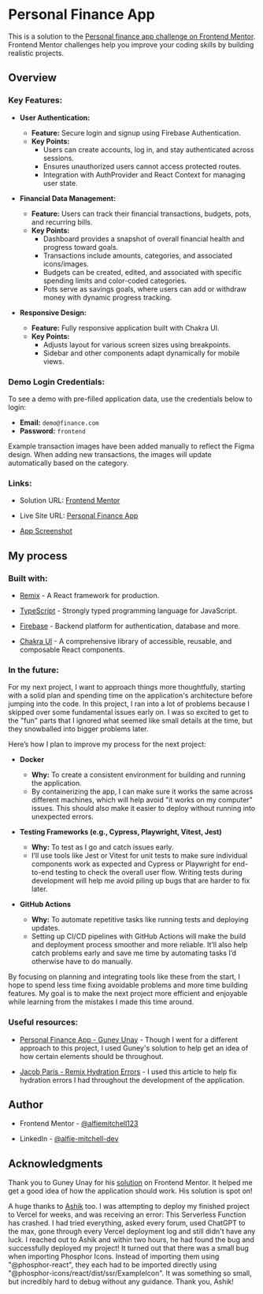# Personal Finance App


This is a solution to the [Personal finance app challenge on Frontend Mentor](https://www.frontendmentor.io/challenges/personal-finance-app-JfjtZgyMt1). Frontend Mentor challenges help you improve your coding skills by building realistic projects.
  

## Overview

  

### Key Features:

- **User Authentication:**
    - **Feature:** Secure login and signup using Firebase Authentication.
    - **Key Points:**
        -   Users can create accounts, log in, and stay authenticated across sessions.
        -   Ensures unauthorized users cannot access protected routes.
        -   Integration with AuthProvider and React Context for managing user state.

- **Financial Data Management:**
    - **Feature:** Users can track their financial transactions, budgets, pots, and recurring bills.
    -  **Key Points:**
        - Dashboard provides a snapshot of overall financial health and progress toward goals.
        -   Transactions include amounts, categories, and associated icons/images.
        -   Budgets can be created, edited, and associated with specific spending limits and color-coded categories.
        -   Pots serve as savings goals, where users can add or withdraw money with dynamic progress tracking.

- **Responsive Design:**

    - **Feature:** Fully responsive application built with Chakra UI.
    - **Key Points:**
        -   Adjusts layout for various screen sizes using breakpoints.
        -   Sidebar and other components adapt dynamically for mobile views.

### Demo Login Credentials:

To see a demo with pre-filled application data, use the credentials below to login:

- **Email:** `demo@finance.com`
- **Password:** `frontend`

Example transaction images have been added manually to reflect the Figma design. When adding new transactions, the images will update automatically based on the category.
  

### Links:

  

- Solution URL: [Frontend Mentor](https://www.frontendmentor.io/solutions/full-stack-personal-finance-app-with-remix-firebase-and-chakra-ui-nNaYk8-i5w)

- Live Site URL: [Personal Finance App](https://personal-finance-app-snowy.vercel.app/login)

- [App Screenshot](https://ibb.co/X36zft8)

  

## My process

  

### Built with:

- [Remix](https://remix.run/) - A React framework for production.

- [TypeScript](https://www.typescriptlang.org/) - Strongly typed programming language for JavaScript.

- [Firebase](https://firebase.com/) - Backend platform for authentication, database and more.

- [Chakra UI](https://www.chakra-ui.com/) - A comprehensive library of accessible, reusable, and composable React components.


### In the future:

For my next project, I want to approach things more thoughtfully, starting with a solid plan and spending time on the application's architecture before jumping into the code. In this project, I ran into a lot of problems because I skipped over some fundamental issues early on. I was so excited to get to the "fun" parts that I ignored what seemed like small details at the time, but they snowballed into bigger problems later.

Here’s how I plan to improve my process for the next project:

- **Docker**
    - **Why:** To create a consistent environment for building and running the application.
    - By containerizing the app, I can make sure it works the same across different machines, which will help avoid "it works on my computer" issues. This should also make it easier to deploy without running into unexpected errors.

- **Testing Frameworks (e.g., Cypress, Playwright, Vitest, Jest)**
    - **Why:** To test as I go and catch issues early.
    - I’ll use tools like Jest or Vitest for unit tests to make sure individual components work as expected and Cypress or Playwright for end-to-end testing to check the overall user flow. Writing tests during development will help me avoid piling up bugs that are harder to fix later.

- **GitHub Actions**
    - **Why:** To automate repetitive tasks like running tests and deploying updates.
    - Setting up CI/CD pipelines with GitHub Actions will make the build and deployment process smoother and more reliable. It’ll also help catch problems early and save me time by automating tasks I’d otherwise have to do manually.

By focusing on planning and integrating tools like these from the start, I hope to spend less time fixing avoidable problems and more time building features. My goal is to make the next project more efficient and enjoyable while learning from the mistakes I made this time around.

 
### Useful resources:

- [Personal Finance App - Guney Unay](https://www.frontendmentor.io/solutions/fullstack-personal-finance-app-xi45ayqyMY) - Though I went for a different approach to this project, I used Guney's solution to help get an idea of how certain elements should be throughout.

- [Jacob Paris - Remix Hydration Errors](https://www.jacobparis.com/content/remix-hydration-errors) - I used this article to help fix hydration errors I had throughout the development of the application.

## Author


- Frontend Mentor - [@alfiemitchell123](https://www.frontendmentor.io/profile/alfiemitchell123)

- LinkedIn - [@alfie-mitchell-dev](www.linkedin.com/in/alfie-mitchell-dev)

  

## Acknowledgments

Thank you to Guney Unay for his [solution](https://www.frontendmentor.io/solutions/fullstack-personal-finance-app-xi45ayqyMY) on Frontend Mentor. It helped me get a good idea of how the application should work. His solution is spot on!

A huge thanks to [Ashik](https://www.fiverr.com/ashikjs/) too. I was attempting to deploy my finished project to Vercel for weeks, and was receiving an error: This Serverless Function has crashed. I had tried everything, asked every forum, used ChatGPT to the max, gone through every Vercel deployment log and still didn't have any luck. I reached out to Ashik and within two hours, he had found the bug and successfully deployed my project! It turned out that there was a small bug when importing Phosphor Icons. Instead of importing them using "@phosphor-react", they each had to be imported directly using "@phosphor-icons/react/dist/ssr/ExampleIcon". It was something so small, but incredibly hard to debug without any guidance. Thank you, Ashik!
